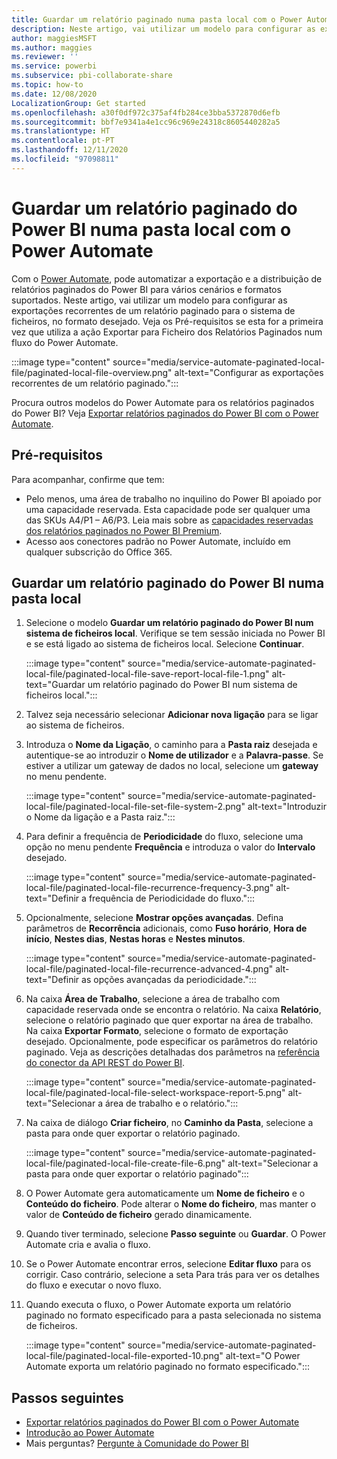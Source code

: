 ```yaml
---
title: Guardar um relatório paginado numa pasta local com o Power Automate
description: Neste artigo, vai utilizar um modelo para configurar as exportações recorrentes de um relatório paginado para o sistema de ficheiros, no formato desejado.
author: maggiesMSFT
ms.author: maggies
ms.reviewer: ''
ms.service: powerbi
ms.subservice: pbi-collaborate-share
ms.topic: how-to
ms.date: 12/08/2020
LocalizationGroup: Get started
ms.openlocfilehash: a30f0df972c375af4fb284ce3bba5372870d6efb
ms.sourcegitcommit: bbf7e9341a4e1cc96c969e24318c8605440282a5
ms.translationtype: HT
ms.contentlocale: pt-PT
ms.lasthandoff: 12/11/2020
ms.locfileid: "97098811"
---
```

# <a name="save-a-power-bi-paginated-report-to-a-local-folder--with-power-automate"></a>Guardar um relatório paginado do Power BI numa pasta local com o Power Automate

Com o [Power Automate](/power-automate/getting-started), pode automatizar a exportação e a distribuição de relatórios paginados do Power BI para vários cenários e formatos suportados. Neste artigo, vai utilizar um modelo para configurar as exportações recorrentes de um relatório paginado para o sistema de ficheiros, no formato desejado. Veja os Pré-requisitos se esta for a primeira vez que utiliza a ação Exportar para Ficheiro dos Relatórios Paginados num fluxo do Power Automate.

:::image type="content" source="media/service-automate-paginated-local-file/paginated-local-file-overview.png" alt-text="Configurar as exportações recorrentes de um relatório paginado.":::

Procura outros modelos do Power Automate para os relatórios paginados do Power BI? Veja [Exportar relatórios paginados do Power BI com o Power Automate](service-automate-paginated-integration.md).

## <a name="prerequisites"></a>Pré-requisitos  

Para acompanhar, confirme que tem:

- Pelo menos, uma área de trabalho no inquilino do Power BI apoiado por uma capacidade reservada. Esta capacidade pode ser qualquer uma das SKUs A4/P1 – A6/P3. Leia mais sobre as [capacidades reservadas dos relatórios paginados no Power BI Premium](../admin/service-premium-what-is.md#paginated-reports).
- Acesso aos conectores padrão no Power Automate, incluído em qualquer subscrição do Office 365.

## <a name="save-a-power-bi-paginated-report-to-a-local-folder"></a>Guardar um relatório paginado do Power BI numa pasta local

1. Selecione o modelo **Guardar um relatório paginado do Power BI num sistema de ficheiros local**. Verifique se tem sessão iniciada no Power BI e se está ligado ao sistema de ficheiros local. Selecione **Continuar**. 

    :::image type="content" source="media/service-automate-paginated-local-file/paginated-local-file-save-report-local-file-1.png" alt-text="Guardar um relatório paginado do Power BI num sistema de ficheiros local.":::

2. Talvez seja necessário selecionar **Adicionar nova ligação** para se ligar ao sistema de ficheiros. 
1. Introduza o **Nome da Ligação**, o caminho para a **Pasta raiz** desejada e autentique-se ao introduzir o **Nome de utilizador** e a **Palavra-passe**. Se estiver a utilizar um gateway de dados no local, selecione um **gateway** no menu pendente.

    :::image type="content" source="media/service-automate-paginated-local-file/paginated-local-file-set-file-system-2.png" alt-text="Introduzir o Nome da ligação e a Pasta raiz.":::
 
3. Para definir a frequência de **Periodicidade** do fluxo, selecione uma opção no menu pendente **Frequência** e introduza o valor do **Intervalo** desejado.  

    :::image type="content" source="media/service-automate-paginated-local-file/paginated-local-file-recurrence-frequency-3.png" alt-text="Definir a frequência de Periodicidade do fluxo.":::

4. Opcionalmente, selecione **Mostrar opções avançadas**. Defina parâmetros de **Recorrência** adicionais, como **Fuso horário**, **Hora de início**, **Nestes dias**, **Nestas horas** e **Nestes minutos**. 
 
    :::image type="content" source="media/service-automate-paginated-local-file/paginated-local-file-recurrence-advanced-4.png" alt-text="Definir as opções avançadas da periodicidade.":::

5. Na caixa **Área de Trabalho**, selecione a área de trabalho com capacidade reservada onde se encontra o relatório. Na caixa **Relatório**, selecione o relatório paginado que quer exportar na área de trabalho. Na caixa **Exportar Formato**, selecione o formato de exportação desejado. Opcionalmente, pode especificar os parâmetros do relatório paginado. Veja as descrições detalhadas dos parâmetros na [referência do conector da API REST do Power BI](/connectors/powerbi/#export-to-file-for-paginated-reports).  
 
    :::image type="content" source="media/service-automate-paginated-local-file/paginated-local-file-select-workspace-report-5.png" alt-text="Selecionar a área de trabalho e o relatório.":::

6. Na caixa de diálogo **Criar ficheiro**, no **Caminho da Pasta**, selecione a pasta para onde quer exportar o relatório paginado.
 
    :::image type="content" source="media/service-automate-paginated-local-file/paginated-local-file-create-file-6.png" alt-text="Selecionar a pasta para onde quer exportar o relatório paginado":::

7. O Power Automate gera automaticamente um **Nome de ficheiro** e o **Conteúdo do ficheiro**. Pode alterar o **Nome do ficheiro**, mas manter o valor de **Conteúdo de ficheiro** gerado dinamicamente.
8. Quando tiver terminado, selecione **Passo seguinte** ou **Guardar**. O Power Automate cria e avalia o fluxo.
9. Se o Power Automate encontrar erros, selecione **Editar fluxo** para os corrigir. Caso contrário, selecione a seta Para trás para ver os detalhes do fluxo e executar o novo fluxo.
10. Quando executa o fluxo, o Power Automate exporta um relatório paginado no formato especificado para a pasta selecionada no sistema de ficheiros.

    :::image type="content" source="media/service-automate-paginated-local-file/paginated-local-file-exported-10.png" alt-text="O Power Automate exporta um relatório paginado no formato especificado.":::

## <a name="next-steps"></a>Passos seguintes

- [Exportar relatórios paginados do Power BI com o Power Automate](service-automate-paginated-integration.md)
- [Introdução ao Power Automate](/power-automate/getting-started/)
- Mais perguntas? [Pergunte à Comunidade do Power BI](https://community.powerbi.com/)

